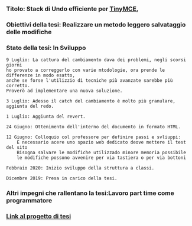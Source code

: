 ### Titolo: Stack di Undo efficiente per [TinyMCE](https://www.tiny.cloud/),

### Obiettivi della tesi: Realizzare un metodo leggero salvataggio delle modifiche

### Stato della tesi: In Sviluppo

	9 Luglio: La cattura del cambiamento dava dei problemi, negli scorsi giorni
	ho provato a correggerlo con varie mtodologie, ora prende le differenze in modo esatto,
	anche se forse l'utilizzio di tecniche più avanzate sarebbe più corretto.
	Proverò ad implementare una nuova soluzione.
	
	3 Luglio: Adesso il catch del cambiamento è molto più granulare, aggiunta del redo.
	
	1 Luglio: Aggiunta del revert.
	
	24 Giugno: Ottenimento dell'interno del documento in formato HTML.
    
	12 Giugno: Colloquio col professore per definire passi e svliuppi:
		È necessario acere uno spazio web dedicato deove mettere il test del sito
		Bisogna salvare le modifiche utilizzado minore memoria possibile
		le modifiche possono avvenire per via tastiera o per via bottoni

	Febbraio 2020: Inizio sviluppo della struttura a classi.

	Dicembre 2019: Presa in carico della tesi.

### Altri impegni che rallentano la tesi:Lavoro part time come programmatore

### [Link al progetto di tesi](http://site181980.tw.cs.unibo.it)
